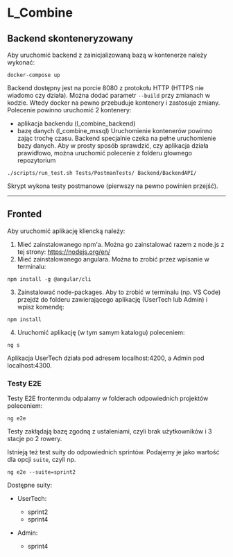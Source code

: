 # L_Combine

## Backend skonteneryzowany

Aby uruchomić backend z zainicjalizowaną bazą w kontenerze należy wykonać:

```
docker-compose up
```
Backend dostępny jest na porcie 8080 z protokołu HTTP (HTTPS nie wiadomo czy działa).
Można dodać parametr `--build` przy zmianach w kodzie. Wtedy docker na pewno przebuduje kontenery i zastosuje zmiany.
Polecenie powinno uruchomić 2 kontenery:
- aplikacja backendu (l_combine_backend)
- bazę danych (l_combine_mssql)
Uruchomienie kontenerów powinno zając trochę czasu. Backend specjalnie czeka na pełne uruchomienie bazy danych.
Aby w prosty sposób sprawdzić, czy aplikacja działa prawidłowo, można uruchomić polecenie z folderu głownego repozytorium
```
./scripts/run_test.sh Tests/PostmanTests/ Backend/BackendAPI/
```
Skrypt wykona testy postmanowe (pierwszy na pewno powinien przejść).

---

## Fronted

Aby uruchomić aplikację kliencką należy:
 
1. Mieć zainstalowanego npm'a. Można go zainstalować razem z node.js z tej strony: https://nodejs.org/en/
2. Mieć zainstalowanego angulara. Można to zrobić przez wpisanie w terminalu: 
```
npm install -g @angular/cli
```
3. Zainstalować node-packages. Aby to zrobić w terminalu (np. VS Code) przejdź do folderu zawierającego aplikację (UserTech lub Admin) i wpisz komendę: 
```
npm install
```
4. Uruchomić aplikację (w tym samym katalogu) poleceniem: 
```
ng s 
```

Aplikacja UserTech działa pod adresem localhost:4200, a Admin pod localhost:4300.

### Testy E2E

Testy E2E frontenmdu odpalamy w folderach odpowiednich projektów poleceniem:
```
ng e2e 
```
Testy zakłądają bazę zgodną z ustaleniami, czyli brak użytkowników i  3 stacje po 2 rowery.

Istnieją też test suity do odpowiednich sprintów. Podajemy je jako wartość dla opcji `suite`, czyli np.
```
ng e2e --suite=sprint2
```
Dostępne suity:

* UserTech:
  * sprint2
  * sprint4
    
* Admin:
  * sprint4
